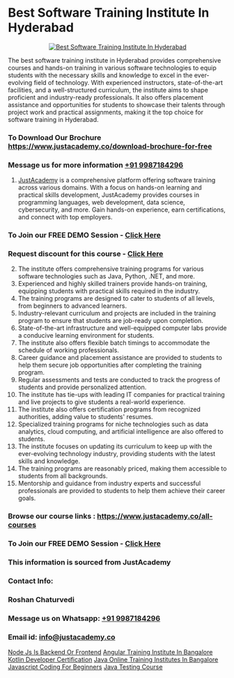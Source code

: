 # Best Software Training Institute In Hyderabad

<p align="center">
  <a href="https://justacademy.co/program-detail/software-testing">
    <img src="https://justacademy.co/storage2/program_images/1704700438.webp" alt="Best Software Training Institute In Hyderabad">
  </a>
</p>


The best software training institute in Hyderabad provides comprehensive courses and hands-on training in various software technologies to equip students with the necessary skills and knowledge to excel in the ever-evolving field of technology. With experienced instructors, state-of-the-art facilities, and a well-structured curriculum, the institute aims to shape proficient and industry-ready professionals. It also offers placement assistance and opportunities for students to showcase their talents through project work and practical assignments, making it the top choice for software training in Hyderabad.
### To Download Our Brochure https://www.justacademy.co/download-brochure-for-free
### Message us for more information [+91 9987184296](https://api.whatsapp.com/send?phone=919987184296)

1) [JustAcademy](https://justacademy.co?utm_source=socialmedia&utm_medium=linkedin) is a comprehensive platform offering software training across various domains. With a focus on hands-on learning and practical skills development, JustAcademy provides courses in programming languages, web development, data science, cybersecurity, and more. Gain hands-on experience, earn certifications, and connect with top employers.

### To Join our FREE DEMO Session - [Click Here](https://www.justacademy.co/register-for-course-demo/)
### Request discount for this course - [Click Here](https://justacademy.co/contact-us/)

2) The institute offers comprehensive training programs for various software technologies such as Java, Python, .NET, and more.
3) Experienced and highly skilled trainers provide hands-on training, equipping students with practical skills required in the industry.
4) The training programs are designed to cater to students of all levels, from beginners to advanced learners.
5) Industry-relevant curriculum and projects are included in the training program to ensure that students are job-ready upon completion.
6) State-of-the-art infrastructure and well-equipped computer labs provide a conducive learning environment for students.
7) The institute also offers flexible batch timings to accommodate the schedule of working professionals.
8) Career guidance and placement assistance are provided to students to help them secure job opportunities after completing the training program.
9) Regular assessments and tests are conducted to track the progress of students and provide personalized attention.
10) The institute has tie-ups with leading IT companies for practical training and live projects to give students a real-world experience.
11) The institute also offers certification programs from recognized authorities, adding value to students' resumes.
12) Specialized training programs for niche technologies such as data analytics, cloud computing, and artificial intelligence are also offered to students.
13) The institute focuses on updating its curriculum to keep up with the ever-evolving technology industry, providing students with the latest skills and knowledge.
14) The training programs are reasonably priced, making them accessible to students from all backgrounds.
15) Mentorship and guidance from industry experts and successful professionals are provided to students to help them achieve their career goals.

### Browse our course links : https://www.justacademy.co/all-courses 
### To Join our FREE DEMO Session - [Click Here](https://www.justacademy.co/register-for-course-demo)


### This information is sourced from JustAcademy
### Contact Info:
### Roshan Chaturvedi
### Message us on Whatsapp: [+91 9987184296](https://api.whatsapp.com/send?phone=919987184296)
### Email id: [info@justacademy.co](mailto:info@justacademy.co)
                    
[Node Js Is Backend Or Frontend](https://www.linkedin.com/pulse/node-js-backend-frontend-justacademy-las-vegas-2lfjf?trackingId=S7nOPIK0VFKDin3lQK7u9Q%3D%3D&lipi=urn%3Ali%3Apage%3Ad_flagship3_company_admin%3B72drtJzFRpOZi%2BIA7t6Uhg%3D%3D)
[Angular Training Institute In Bangalore](https://www.linkedin.com/pulse/angular-training-institute-bangalore-justacademy-beangaluru-dr52c?trackingId=ikTsiRBozFdRLVUQewUiFA%3D%3D&lipi=urn%3Ali%3Apage%3Ad_flagship3_company_admin%3BpD6q2VILS9qcBdXR1J94fw%3D%3D)
[Kotlin Developer Certification](https://medium.com/@namusn/kotlin-developer-certification-d9cfd46ff7f6)
[Java Online Training Institutes In Bangalore](https://medium.com/@roneet705/java-online-training-institutes-in-bangalore-93f0926bd767)
[Javascript Coding For Beginners](https://justacademyin.github.io/Articles/Javascript-Coding-For-Beginners)
[Java Testing Course](https://justacademyin.github.io/Articles/Java-Testing-Course)
